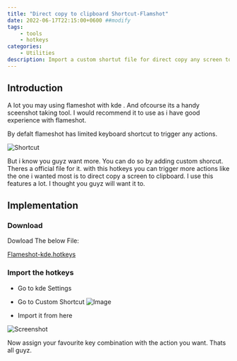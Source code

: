```yaml
---
title: "Direct copy to clipboard Shortcut-Flamshot"
date: 2022-06-17T22:15:00+0600 ##modify
tags:
    - tools
    - hotkeys
categories: 
    - Utilities
description: Import a custom shortut file for direct copy any screen to clipboard Using Flameshot
---
```


## Introduction 
A lot you may using flameshot with kde . And ofcourse its a handy sceenshot taking tool. I would recommend it to use as i have good experience with flameshot. 

By defalt flameshot has limited keyboard shortcut to trigger any actions. 

![Shortcut](https://i.ibb.co/v4J4P1k/image.png)


But i know you guyz want more. You can do so by  adding custom shorcut. Theres a official file for it. with this hotkeys you can trigger more actions like the one i wanted most is to direct copy a screen to clipboard. I use this features a lot. I thought you guyz will want it to.

## Implementation

### Download
Dowload The below File:

[Flameshot-kde.hotkeys](https://mega.nz/file/NioVjA7Y#0dsvYmfFtyCVm6jr0Ll5VtTCICcZOdv_2I6UpDy_4G0)

### Import the hotkeys

 - Go to kde Settings 

 - Go to Custom Shortcut
 ![Image](https://i.ibb.co/Xy1gJmW/image.png)

 - Import it from here

 ![Screenshot](https://i.ibb.co/p36D1LK/image.png)

 Now assign your favourite key combination with the action you want. Thats all guyz. 